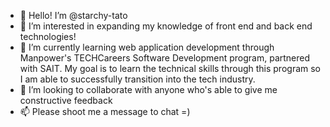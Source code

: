 - 👋 Hello! I’m @starchy-tato
- 👀 I’m interested in expanding my knowledge of front end and back end technologies!
- 🌱 I’m currently learning web application development through Manpower's TECHCareers Software Development program, partnered with SAIT. My goal is to learn the technical skills through this program so I am able to successfully transition into the tech industry.
- 💞️ I’m looking to collaborate with anyone who's able to give me constructive feedback
- 📫 Please shoot me a message to chat =)

<!---
starchy-tato/starchy-tato is a ✨ special ✨ repository because its `README.md` (this file) appears on your GitHub profile.
You can click the Preview link to take a look at your changes.
--->

